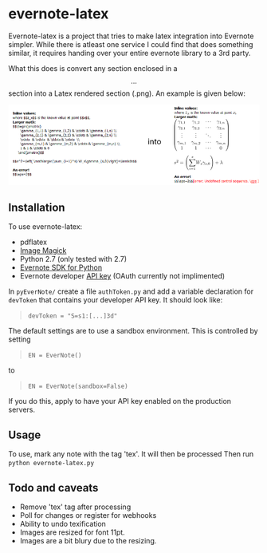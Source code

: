 # evernote-latex #

Evernote-latex is a project that tries to make latex integration into Evernote simpler. While there is atleast one service I could find that does something similar, it requires handing over your entire evernote library to a 3rd party. 

What this does is convert any section enclosed in a  $$...$$ section into a Latex rendered section (.png). An example is given below:

![](example.png)


## Installation ##
To use evernote-latex:

- pdflatex
- [Image Magick](http://www.imagemagick.org/script/binary-releases.php)
- Python 2.7 (only tested with 2.7)
- [Evernote SDK for Python](https://github.com/evernote/evernote-sdk-python)
- Evernote developer [API key](http://dev.evernote.com/documentation/cloud/) (OAuth currently not implimented)


In `pyEverNote/` create a file `authToken.py` and add a variable declaration for `devToken` that contains your developer API key. It should look like:
>`devToken = "S=s1:[...]3d"`

The default settings are to use a sandbox environment. This is controlled by setting
>`EN = EverNote()`

to

>`EN = EverNote(sandbox=False)`

If you do this, apply to have your API key enabled on the production servers.

## Usage ##
To use, mark any note with the tag 'tex'. It will then be processed
Then run ` python evernote-latex.py`

## Todo and caveats ##
- Remove 'tex' tag after processing
- Poll for changes or register for webhooks
- Ability to undo texification
- Images are resized for font 11pt.
- Images are a bit blury due to the resizing. 